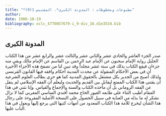 ```yaml
---
title: "*مطبوعات ومخطوطات : المدونة الكبرى*. المقتبس 1(9)"
author: 
date: 1906-10-19
bibliography: oclc_4770057679-i_9-div_16.d1e3534.bib
---
```




##  المدونة الكبرى 


 صدر الجزء العاشر والحادي  عشر  والثاني  عشر  والثالث  عشر  والرابع  عشر  من هذا الكتاب الجليل رواية الإمام سحنون عن الإمام عبد الرحمن بن القاسم عن الإمام مالك وبقي منه جزءان فيقع الكتاب بذلك في  ستة  عشر  مجلداً وقد تبين لنا من تصفح هذه الأجزاء الأخيرة أن في بعض الأحكام المنقولة عن محدث المدينة أحكام وافقه فيها القانون الفرنسي ولذلك أصبح من الجدير بكل مشتغل بالحقوق المدنية كما هو حري بطالب العلوم الشرعية أن يقتني هذا الكتاب الممتع ليقابل بين القديم والحديث وليعلم أن الفقه الإسلامي لم ينقل عن الفقه الروماني بل أن مأخذه الكتاب والسنة والإجماع والقياس. وإنا نثني في هذا المقام أطيب الثناء على طابعه الغيور الحاج محمد أفندي الساسي المغربي كما لا نزال نشكر له ما بذله من العناية في سبيل الحصول على النسخة الأصلية المقروءة على رجال هذا الشأن ليخرج للأمة هذا الكتاب المعدود من أمهات كتبها التي يرجع إليها ويعول في هذا الباب عليها. 
